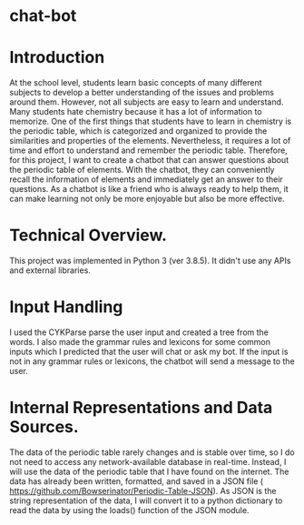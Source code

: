 # chat-bot

# Introduction
At the school level, students learn basic concepts of many different subjects to develop
a better understanding of the issues and problems around them. However, not all subjects are easy to learn and understand. Many students hate chemistry because it has a lot of information to memorize. One of the first things that students have to learn in chemistry is the periodic table, which is categorized and organized to provide the similarities and properties of the elements. Nevertheless, it requires a lot of time and effort to understand and remember the periodic table. Therefore, for this project, I want to create a chatbot that can answer questions about the periodic table of elements. With the chatbot, they can conveniently recall the information of elements and immediately get an answer to their questions. As a chatbot is like a friend who is always ready to help them, it can make learning not only be more enjoyable but also be more effective.

# Technical Overview.
  This project was implemented in Python 3 (ver 3.8.5). It didn't use any APIs and external libraries.
  
# Input Handling
  I used the CYKParse parse the user input and created a tree from the words. I also made the grammar rules and lexicons for some common inputs which I predicted that the user will chat or ask my bot.
  If the input is not in any grammar rules or lexicons, the chatbot will send a message to the user.
  
# Internal Representations and Data Sources.
  The data of the periodic table rarely changes and is stable over time, so I do not need to
access any network-available database in real-time. Instead, I will use the data of the periodic table that I have found on the internet. The data has already been written, formatted, and saved in a JSON file (​https://github.com/Bowserinator/Periodic-Table-JSON​ ). As JSON is the string representation of the data, I will convert it to a python dictionary to read the data by using the loads() function of the JSON module.




  
 
